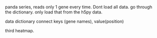 panda series, reads only 1 gene every time. Dont load all data. go through the dictionary. only load that from the h5py data.

data dictionary connect keys (gene names), value(position)

third heatmap. 


